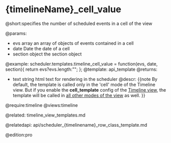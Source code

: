 {timelineName}_cell_value
=============

@short:specifies the number of scheduled events in a cell of the view
	

@params:
- evs	array 	an array of objects of events contained in a cell
- date	Date	the date of a cell
- section	object	the section object


@example:
scheduler.templates.timeline_cell_value = function(evs, date, section){
	return evs?evs.length:"";
};
@template:	api_template
@returns:
- text    string     html text for rendering in the scheduler
@descr:
{{note
By default, the template is called only in the 'cell' mode of the Timeline view. But if you enable the **cell_template** config of the [Timeline view](api/scheduler_createtimelineview.md), the template will be called in [all other modes of the view](timeline_view.md#customcontentincells) as well.
}}

	
@require:timeline
@views:timeline


@related:
	timeline_view_templates.md
    
@relatedapi: api/scheduler_{timelinename}_row_class_template.md

@edition:pro